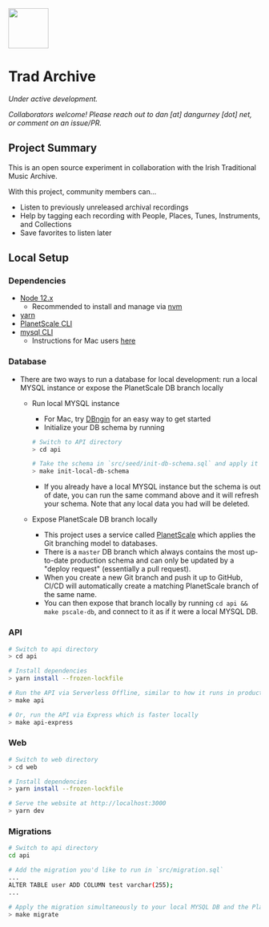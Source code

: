 <img src="https://user-images.githubusercontent.com/1173791/140646257-f20de005-dbaf-4c6e-8995-728b3792a4d9.png" height="80" />

# Trad Archive

_Under active development._

_Collaborators welcome! Please reach out to dan [at] dangurney [dot] net, or comment on an issue/PR._

## Project Summary

This is an open source experiment in collaboration with the Irish Traditional Music Archive.

With this project, community members can...

- Listen to previously unreleased archival recordings
- Help by tagging each recording with People, Places, Tunes, Instruments, and Collections
- Save favorites to listen later

## Local Setup

### Dependencies

- [Node 12.x](https://nodejs.org/en/)
  - Recommended to install and manage via [nvm](https://github.com/nvm-sh/nvm#installing-and-updating)
- [yarn](https://classic.yarnpkg.com/lang/en/docs/install/#mac-stable)
- [PlanetScale CLI](https://github.com/planetscale/cli#installation)
- [mysql CLI](https://dev.mysql.com/doc/refman/8.0/en/mysql.html)
  - Instructions for Mac users [here](https://stackoverflow.com/a/55692783/7426333)

### Database

- There are two ways to run a database for local development: run a local MYSQL instance or expose the PlanetScale DB branch locally

  - Run local MYSQL instance

    - For Mac, try [DBngin](https://dbngin.com/) for an easy way to get started
    - Initialize your DB schema by running

    ```sh
    # Switch to API directory
    > cd api

    # Take the schema in `src/seed/init-db-schema.sql` and apply it to your local database
    > make init-local-db-schema
    ```

    - If you already have a local MYSQL instance but the schema is out of date, you can run the same command above and it will refresh your schema. Note that any local data you had will be deleted.

  - Expose PlanetScale DB branch locally
    - This project uses a service called [PlanetScale](https://planetscale.com/) which applies the Git branching model to databases.
    - There is a `master` DB branch which always contains the most up-to-date production schema and can only be updated by a "deploy request" (essentially a pull request).
    - When you create a new Git branch and push it up to GitHub, CI/CD will automatically create a matching PlanetScale branch of the same name.
    - You can then expose that branch locally by running `cd api && make pscale-db`, and connect to it as if it were a local MYSQL DB.

### API

```sh
# Switch to api directory
> cd api

# Install dependencies
> yarn install --frozen-lockfile

# Run the API via Serverless Offline, similar to how it runs in production
> make api

# Or, run the API via Express which is faster locally
> make api-express
```

### Web

```sh
# Switch to web directory
> cd web

# Install dependencies
> yarn install --frozen-lockfile

# Serve the website at http://localhost:3000
> yarn dev
```

### Migrations

```sh
# Switch to api directory
cd api

# Add the migration you'd like to run in `src/migration.sql`
...
ALTER TABLE user ADD COLUMN test varchar(255);
...

# Apply the migration simultaneously to your local MYSQL DB and the PlanetScale DB branch. If the migration succeeds, update `src/seed/init-db-schema.sql` with the new schema.
> make migrate
```
